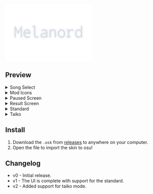 [![](img/banner.png)](https://osu.ppy.sh/community/forums/topics/1397163)

## Preview

<details>
  <summary>Song Select</summary>
    ![](img/ss0.png)
</details>

<details>
  <summary>Mod Icons</summary>
    ![](img/ss1.png)
</details>

<details>
  <summary>Paused Screen</summary>
    ![](img/ss2.png)
</details>

<details>
  <summary>Result Screen</summary>
    ![](img/ss3.png)
</details>

<details>
  <summary>Standard</summary>
    ![](img/ss4.png)
</details>

<details>
  <summary>Taiko</summary>
    ![](img/ss5.png)
</details>

## Install

1. Download the `.osk` from [releases](https://github.com/1b0325h/osu-skin/releases/tag/v2) to anywhere on your computer.
2. Open the file to import the skin to osu!

## Changelog

- v0 - Initial release.
- v1 - The UI is complete with support for the standard.
- v2 - Added support for taiko mode.
